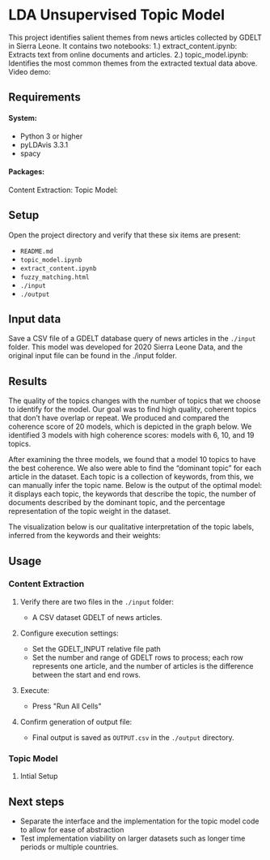 # LDA Unsupervised Topic Model 

This project identifies salient themes from news articles collected by GDELT in Sierra Leone.
It contains two notebooks: 
  1.) extract_content.ipynb: Extracts text from online documents and articles.
  2.) topic_model.ipynb: Identifies the most common themes from the extracted textual data above.
Video demo: 

## Requirements
#### System:
- Python 3 or higher
- pyLDAvis 3.3.1
- spacy

#### Packages:
Content Extraction:
Topic Model:

## Setup
Open the project directory and verify that these six items are present:
- `README.md`
- `topic_model.ipynb`
- `extract_content.ipynb`
- `fuzzy_matching.html`
- `./input`
- `./output`
 
## Input data
Save a CSV file of a GDELT database query of news articles in the `./input` folder. This model was developed for 2020 Sierra Leone Data, and the original input file can be found in the ./input folder.


## Results
The quality of the topics changes with the number of topics that we choose to identify for the model. Our goal was to find high quality, coherent topics that don’t have overlap or repeat. We produced and compared  the coherence score of 20 models, which is depicted in the graph below. We identified 3 models with high coherence scores: models with 6, 10, and 19 topics.


After examining the three models, we found that a model 10 topics to have the best coherence. We also were able to find the “dominant topic” for each article in the dataset. Each topic is a collection of keywords, from this, we can manually infer the topic name. Below is the output of the optimal model: it displays each topic, the keywords that describe the topic, the number of documents described by the dominant topic, and the percentage representation of the topic weight in the dataset. 

The visualization below is our qualitative interpretation of the topic labels, inferred from the keywords and their weights:



## Usage
### Content Extraction
1. Verify there are two files in the `./input` folder:
   - A CSV dataset GDELT of news articles.
2. Configure execution settings:
   - Set the GDELT_INPUT relative file path
   - Set the number and range of GDELT rows to process; each row represents one article, and the number of articles is the difference between the start and end rows.
3. Execute:
   - Press "Run All Cells"

4. Confirm generation of output file:
   - Final output is saved as `OUTPUT.csv` in the `./output` directory.

### Topic Model
 1. Intial Setup

 
## Next steps
- Separate the interface and the implementation for the topic model code to allow for ease of abstraction
- Test implementation viability  on larger datasets such as longer time periods or multiple countries.

